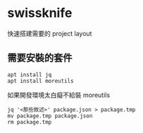 # swissknife
快速搭建需要的 project layout

## 需要安裝的套件
```
apt install jq
apt install moreutils
```

如果開發環境太白癡不給裝 moreutils
```
jq '<那些敘述>' package.json > package.tmp
mv package.tmp package.json
rm package.tmp
```
